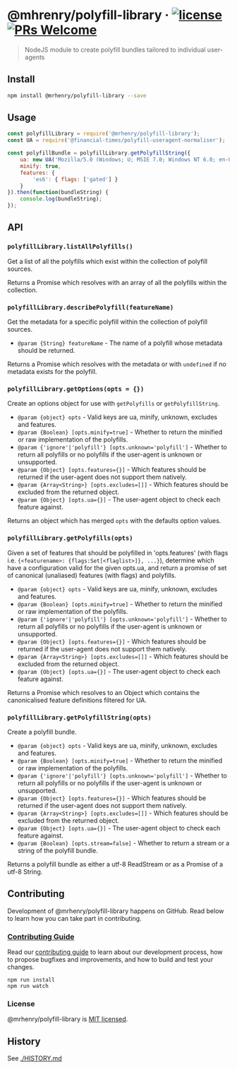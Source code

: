 
# @mhrenry/polyfill-library &middot; [![license][license-badge]][license] [![PRs Welcome][pull-requests-badge]][contributing-guide]

> NodeJS module to create polyfill bundles tailored to individual user-agents

## Install

```bash
npm install @mrhenry/polyfill-library --save
```

## Usage

```javascript
const polyfillLibrary = require('@mrhenry/polyfill-library');
const UA = require('@financial-times/polyfill-useragent-normaliser');

const polyfillBundle = polyfillLibrary.getPolyfillString({
	ua: new UA('Mozilla/5.0 (Windows; U; MSIE 7.0; Windows NT 6.0; en-US)'),
	minify: true,
	features: {
		'es6': { flags: ['gated'] }
	}
}).then(function(bundleString) {
	console.log(bundleString);
});
```

## API

### `polyfillLibrary.listAllPolyfills()`

Get a list of all the polyfills which exist within the collection of polyfill sources.

Returns a Promise which resolves with an array of all the polyfills within the collection.

### `polyfillLibrary.describePolyfill(featureName)`

Get the metadata for a specific polyfill within the collection of polyfill sources.

- `@param {String} featureName` - The name of a polyfill whose metadata should be returned.

Returns a Promise which resolves with the metadata or with `undefined` if no metadata exists for the polyfill.

### `polyfillLibrary.getOptions(opts = {})`

Create an options object for use with `getPolyfills` or `getPolyfillString`.

- `@param {object} opts` - Valid keys are ua, minify, unknown, excludes and features.
- `@param {Boolean} [opts.minify=true]` - Whether to return the minified or raw implementation of the polyfills.
- `@param {'ignore'|'polyfill'} [opts.unknown='polyfill']` - Whether to return all polyfills or no polyfills if the user-agent is unknown or unsupported.
- `@param {Object} [opts.features={}]` - Which features should be returned if the user-agent does not support them natively.
- `@param {Array<String>} [opts.excludes=[]]` - Which features should be excluded from the returned object.
- `@param {Object} [opts.ua={}]` - The user-agent object to check each feature against.

Returns an object which has merged `opts` with the defaults option values.

### `polyfillLibrary.getPolyfills(opts)`

Given a set of features that should be polyfilled in 'opts.features' (with flags i.e. `{<featurename>: {flags:Set[<flaglist>]}, ...}`), determine which have a configuration valid for the given opts.ua, and return a promise of set of canonical (unaliased) features (with flags) and polyfills.

- `@param {object} opts` - Valid keys are ua, minify, unknown, excludes and features.
- `@param {Boolean} [opts.minify=true]` - Whether to return the minified or raw implementation of the polyfills.
- `@param {'ignore'|'polyfill'} [opts.unknown='polyfill']` - Whether to return all polyfills or no polyfills if the user-agent is unknown or unsupported.
- `@param {Object} [opts.features={}]` - Which features should be returned if the user-agent does not support them natively.
- `@param {Array<String>} [opts.excludes=[]]` - Which features should be excluded from the returned object.
- `@param {Object} [opts.ua={}]` - The user-agent object to check each feature against.

Returns a Promise which resolves to an Object which contains the canonicalised feature definitions filtered for UA.

### `polyfillLibrary.getPolyfillString(opts)`

Create a polyfill bundle.

- `@param {object} opts` - Valid keys are ua, minify, unknown, excludes and features.
- `@param {Boolean} [opts.minify=true]` - Whether to return the minified or raw implementation of the polyfills.
- `@param {'ignore'|'polyfill'} [opts.unknown='polyfill']` - Whether to return all polyfills or no polyfills if the user-agent is unknown or unsupported.
- `@param {Object} [opts.features={}]` - Which features should be returned if the user-agent does not support them natively.
- `@param {Array<String>} [opts.excludes=[]]` - Which features should be excluded from the returned object.
- `@param {Object} [opts.ua={}]` - The user-agent object to check each feature against.
- `@param {Boolean} [opts.stream=false]` - Whether to return a stream or a string of the polyfill bundle.

Returns a polyfill bundle as either a utf-8 ReadStream or as a Promise of a utf-8 String.

## Contributing

Development of @mrhenry/polyfill-library happens on GitHub. Read below to learn how you can take part in contributing.

### [Contributing Guide][contributing-guide]

Read our [contributing guide][contributing-guide] to learn about our development process, how to propose bugfixes and improvements, and how to build and test your changes.

```
npm run install
npm run watch
```

### License

@mrhenry/polyfill-library is [MIT licensed][license].

## History

See [./HISTORY.md](./HISTORY.md)

[contributing-guide]: https://github.com/mrhenry/polyfill-library/blob/main/.github/contributing.md
[license]: https://github.com/mrhenry/polyfill-library/blob/main/LICENSE.md
[license-badge]: https://img.shields.io/badge/license-MIT-blue.svg
[pull-requests-badge]: https://img.shields.io/badge/PRs-welcome-brightgreen.svg
